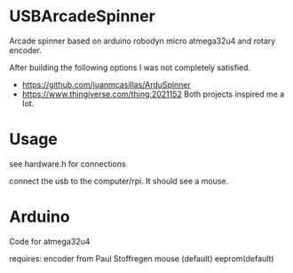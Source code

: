 # USBArcadeSpinner
Arcade spinner based on arduino robodyn micro atmega32u4 and rotary encoder.


After building the following options I was not completely satisfied. 
- https://github.com/juanmcasillas/ArduSpinner
- https://www.thingiverse.com/thing:2021152
Both projects inspired me a lot.

Usage
=====
see hardware.h for connections

connect the usb to the computer/rpi. It should see a mouse.


Arduino
=======

Code for atmega32u4

requires:
encoder from Paul Stoffregen
mouse (default)
eeprom(default)
